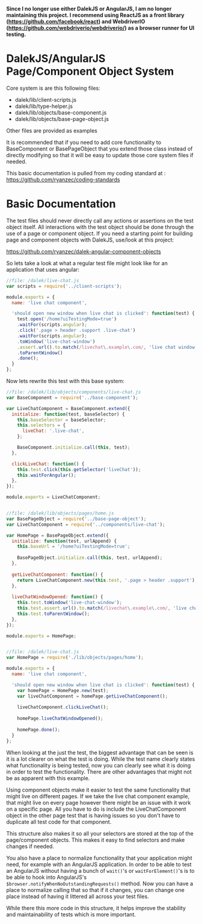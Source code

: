 **Since I no longer use either DalekJS or AngularJS, I am no longer maintaining this project.  I recommend using ReactJS as a front library (https://github.com/facebook/react) and WebdriverIO (https://github.com/webdriverio/webdriverio/) as a browser runner for UI testing.**

# DalekJS/AngularJS Page/Component Object System

Core system is are this following files:

- dalek/lib/client-scripts.js
- dalek/lib/type-helper.js
- dalek/lib/objects/base-component.js
- dalek/lib/objects/base-page-object.js

Other files are provided as examples

It is recommended that if you need to add core functionality to BaseComponent or BasePageObject that you extend those class instead of directly modifying so that it will be easy to update those core system files if needed.

This basic documentation is pulled from my coding standard at : https://github.com/ryanzec/coding-standards

# Basic Documentation

The test files should never directly call any actions or assertions on the test object itself.  All interactions with the test object should be done through the use of a page or component object.  If you need a starting point for building page and component objects with DalekJS, use/look at this project:

https://github.com/ryanzec/dalek-angular-component-objects

So lets take a look at what a regular test file might look like for an application that uses angular:

```javascript
//file: /dalek/live-chat.js
var scripts = require('../client-scripts');

module.exports = {
  name: 'live chat component',

  'should open new window when live chat is clicked': function(test) {
    test.open('/home?uiTestingMode=true')
    .waitFor(scripts.angular);
    .click('.page > header .support .live-chat')
    .waitFor(scripts.angular);
    .toWindow('live-chat-window')
    .assert.url().to.match(/livechat\.example\.com/, 'live chat window opened')
    .toParentWindow()
    .done();
  }
};
```

Now lets rewrite this test with this base system:

```javascript
//file: /dalek/lib/objects/components/live-chat.js
var BaseComponent = require('../base-component');

var LiveChatComponent = BaseComponent.extend({
  initialize: function(test, baseSelector) {
    this.baseSelector = baseSelector; 
    this.selectors = {
      liveChat: '.live-chat',
    };

    BaseComponent.initialize.call(this, test);
  },

  clickLiveChat: function() {
    this.test.click(this.getSelector('liveChat'));
    this.waitForAngular();
  },
});

module.exports = LiveChatComponent;


//file: /dalek/lib/objects/pages/home.js
var BasePageObject = require('../base-page-object');
var LiveChatComponent = require('../components/live-chat');

var HomePage = BasePageObject.extend({
  initialize: function(test, urlAppend) {
    this.baseUrl = '/home?uiTestingMode=true';
        
    BasePageObject.initialize.call(this, test, urlAppend);
  },
  
  getLiveChatComponent: function() {
    return LiveChatComponent.new(this.test, '.page > header .support');
  },
    
  liveChatWindowOpened: function() {
    this.test.toWindow('live-chat-window');
    this.test.assert.url().to.match(/livechat\.example\.com/, 'live chat window opened')
    this.test.toParentWindow();
  },
});

module.exports = HomePage;


//file: /dalek/live-chat.js
var HomePage = require('./lib/objects/pages/home');

module.exports = {
  name: 'live chat component',

  'should open new window when live chat is clicked': function(test) {
    var homePage = HomePage.new(test);
    var liveChatComponent = homePage.getLiveChatComponent();
    
    liveChatComponent.clickLiveChat();
    
    homePage.liveChatWindowOpened();
    
    homePage.done();
  }
};
```

When looking at the just the test, the biggest advantage that can be seen is it is a lot clearer on what the test is doing.  While the test name clearly states what functionality is being tested, now you can clearly see what it is doing in order to test the functionality.  There are other advantages that might not be as apparent with this example.

Using component objects make it easier to test the same functionality that might live on different pages.  If we take the live chat component example, that might live on every page however there might be an issue with it work on a specific page.  All you have to do is include the LiveChatComponent object in the other page test that is having issues so you don't have to duplicate all test code for that component.

This structure also makes it so all your selectors are stored at the top of the page/component objects.  This makes it easy to find selectors and make changes if needed.

You also have a place to normalize functionality that your application might need, for example with an AngularJS application.  In order to be able to test an AngularJS without having a bunch of ```wait()```'s or ```waitForElement()```'s is to be able to hook into AngularJS's ```$browser.notifyWhenNoOutstandingRequests()``` method.  Now you can have a place to normalize calling that so that if it changes, you can change one place instead of having it littered all across your test files.

While there this more code in this structure, it helps improve the stability and maintainability of tests which is more important.
